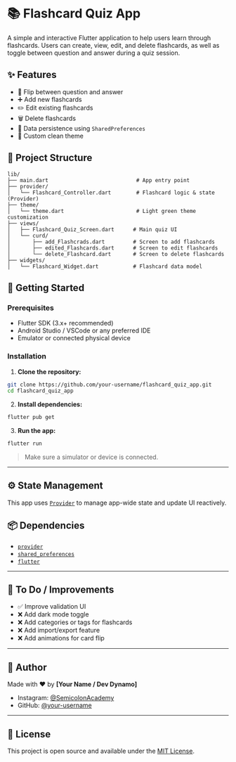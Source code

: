 # 📚 Flashcard Quiz App

A simple and interactive Flutter application to help users learn through flashcards. Users can create, view, edit, and delete flashcards, as well as toggle between question and answer during a quiz session.

## ✨ Features

- 🔄 Flip between question and answer
- ➕ Add new flashcards
- ✏️ Edit existing flashcards
- 🗑️ Delete flashcards
- 💾 Data persistence using `SharedPreferences`
- 🎨 Custom clean theme

## 📂 Project Structure

```
lib/
├── main.dart                            # App entry point
├── provider/
│   └── Flashcard_Controller.dart        # Flashcard logic & state (Provider)
├── theme/
│   └── theme.dart                       # Light green theme customization
├── views/
│   ├── Flashcard_Quiz_Screen.dart      # Main quiz UI
│   └── curd/
│       ├── add_Flashcrads.dart         # Screen to add flashcards
│       ├── edited_Flashcards.dart      # Screen to edit flashcards
│       └── delete_Flashcard.dart       # Screen to delete flashcards
├── widgets/
│   └── Flashcard_Widget.dart           # Flashcard data model
```

## 🚀 Getting Started

### Prerequisites

- Flutter SDK (3.x+ recommended)
- Android Studio / VSCode or any preferred IDE
- Emulator or connected physical device

### Installation

1. **Clone the repository:**

```bash
git clone https://github.com/your-username/flashcard_quiz_app.git
cd flashcard_quiz_app
```

2. **Install dependencies:**

```bash
flutter pub get
```

3. **Run the app:**

```bash
flutter run
```

> Make sure a simulator or device is connected.

---

## ⚙️ State Management

This app uses [`Provider`](https://pub.dev/packages/provider) to manage app-wide state and update UI reactively.

## 📦 Dependencies

- [`provider`](https://pub.dev/packages/provider)
- [`shared_preferences`](https://pub.dev/packages/shared_preferences)
- [`flutter`](https://flutter.dev)

---

## 🔧 To Do / Improvements

- ✅ Improve validation UI
- ❌ Add dark mode toggle
- ❌ Add categories or tags for flashcards
- ❌ Add import/export feature
- ❌ Add animations for card flip

---

## 🧠 Author

Made with ❤️ by **[Your Name / Dev Dynamo]**

- Instagram: [@SemicolonAcademy](https://instagram.com/semicolonacademy)
- GitHub: [@your-username](https://github.com/your-username)

---

## 📄 License

This project is open source and available under the [MIT License](LICENSE).
